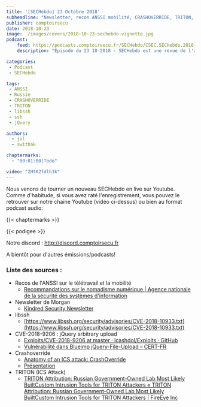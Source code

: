 ```yaml
---
title: '[SECHebdo] 23 Octobre 2018'
subheadline: "Newsletter, recos ANSSI mobilité, CRASHOVERRIDE, TRITON, libssh, Blueimp jQuery File Upload, etc."
publisher: comptoirsecu
date: 2018-10-23
image:  /images/covers/2018-10-23-sechebdo-vignette.jpg
podcast:
    feed: https://podcasts.comptoirsecu.fr/SECHebdo/CSEC.SECHebdo.2018-10-23.mp3
    description: "Épisode du 23 10 2018 - SECHebdo est une revue de l'actualité cybersécurité réalisée en live sur Youtube, généralement le mardi soir."

categories:
 - Podcast
 - SECHebdo

tags:
 - ANSSI
 - Russie
 - CRASHOVERRIDE
 - TRITON
 - libssh
 - ssh 
 - jQuery

authors:
  - jil
  - swithak

chaptermarks:
  - "00:01:00|Todo"

video: "ZHtK2fdlh3k"
---
```


Nous venons de tourner un nouveau SECHebdo en live sur Youtube. Comme d'habitude, si vous avez raté l'enregistrement, vous pouvez le retrouver sur notre chaîne Youtube (vidéo ci-dessus) ou bien au format podcast audio:

{{< chaptermarks >}}

{{< podigee >}}

Notre discord : <http://discord.comptoirsecu.fr>

A bientôt pour d'autres émissions/podcasts!

### Liste des sources :

*  Recos de l'ANSSI sur le télétravail et la mobilité
	* [Recommandations sur le nomadisme numérique | Agence nationale de la sécurité des systèmes d'information](https://www.ssi.gouv.fr/entreprise/guide/recommandations-sur-le-nomadisme-numerique/)
*  Newsletter de Morgan
	* [Kindred Security Newsletter](https://news.infosecgur.us/2018-10-22)
*  libssh
	* [https://www.libssh.org/security/advisories/CVE-2018-10933.txt](https://www.libssh.org/security/advisories/CVE-2018-10933.txt)
*  CVE-2018-9206 : jQuery arbitrary upload
	* [Exploits/CVE-2018-9206 at master · lcashdol/Exploits · GitHub](https://github.com/lcashdol/Exploits/tree/master/CVE-2018-9206)
	* [Vulnérabilité dans Blueimp jQuery-File-Upload – CERT-FR](https://www.cert.ssi.gouv.fr/avis/CERTFR-2018-AVI-503/)
*  Crashoverride
	* [Anatomy of an ICS attack: CrashOverride](https://www.virusbulletin.com/uploads/pdf/conference_slides/2018/Slowik-VB2018-CRASHOVERRIDE.pdf)
	* [Présentation](https://dragos.com/media/CRASHOVERRIDE2018.pdf)
*  TRITON (ICS Attack)
	* [TRITON Attribution: Russian Government-Owned Lab Most Likely BuiltCustom Intrusion Tools for TRITON Attackers « TRITON Attribution: Russian Government-Owned Lab Most Likely BuiltCustom Intrusion Tools for TRITON Attackers | FireEye Inc](https://www.fireeye.com/blog/threat-research/2018/10/triton-attribution-russian-government-owned-lab-most-likely-built-tools.html)

